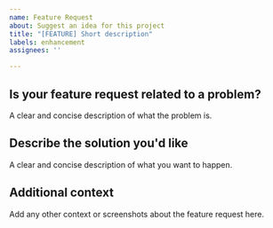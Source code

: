 ```yaml
---
name: Feature Request
about: Suggest an idea for this project
title: "[FEATURE] Short description"
labels: enhancement
assignees: ''

---
```


## Is your feature request related to a problem?
A clear and concise description of what the problem is.

## Describe the solution you'd like
A clear and concise description of what you want to happen.

## Additional context
Add any other context or screenshots about the feature request here.
